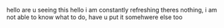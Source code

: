 hello are u seeing this hello
i am constantly refreshing theres nothing, i am not able to know what to do, have u put it somehwere else too

